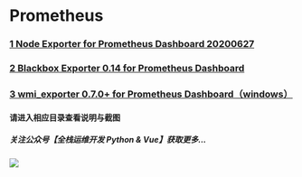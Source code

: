 # Prometheus
### [1 Node Exporter for Prometheus Dashboard 20200627](https://github.com/starsliao/Prometheus/tree/master/node_exporter)
### [2 Blackbox Exporter 0.14 for Prometheus Dashboard](https://github.com/starsliao/Prometheus/tree/master/blackbox_exporter)
### [3 wmi_exporter 0.7.0+ for Prometheus Dashboard（windows）](https://github.com/starsliao/Prometheus/tree/master/wmi_exporter)

#### 请进入相应目录查看说明与截图

##### 关注公众号【**全栈运维开发 Python & Vue**】获取更多...
![](https://github.com/starsliao/Prometheus/blob/master/qr.jpg)
